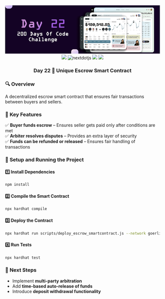 <div align="center">
  <br />
      <img src="https://github.com/iamjohncaleb/200-Days-Of-Code-Challenge/blob/main/Thumbnails/the%20Day%2022.jpg" alt="Project Banner">

  <div>
    <img src="https://img.shields.io/badge/solidity-363636?style=for-the-badge&logo=solidity&logoColor=white" />
    <img src="https://img.shields.io/badge/-Next_JS-black?style=for-the-badge&logoColor=white&logo=nextdotjs&color=000000" alt="nextdotjs" />
    <img src="https://img.shields.io/badge/web3.js-F16822?style=for-the-badge&logo=web3dotjs&logoColor=white" />
    <img src="https://img.shields.io/badge/hardhat-F3BA2F?style=for-the-badge&logo=ethereum&logoColor=black" />
  </div>

  <h3 align="center">Day 22 📅 Unique Escrow Smart Contract </h3>
</div>


### 🔍 **Overview**
A decentralized escrow smart contract that ensures fair transactions between buyers and sellers.

### 📜 **Key Features**
✅ **Buyer funds escrow** – Ensures seller gets paid only after conditions are met  
✅ **Arbiter resolves disputes** – Provides an extra layer of security  
✅ **Funds can be refunded or released** – Ensures fair handling of transactions  

### 🚀 **Setup and Running the Project**
#### **1️⃣ Install Dependencies**
```sh
npm install
```
#### **2️⃣ Compile the Smart Contract**
```sh
npx hardhat compile
```
#### **3️⃣ Deploy the Contract**
```sh
npx hardhat run scripts/deploy_escrow_smartcontract.js --network goerli
```
#### **4️⃣ Run Tests**
```sh
npx hardhat test
```
### 🔗 **Next Steps**
- Implement **multi-party arbitration**
- Add **time-based auto-release of funds**
- Introduce **deposit withdrawal functionality**
